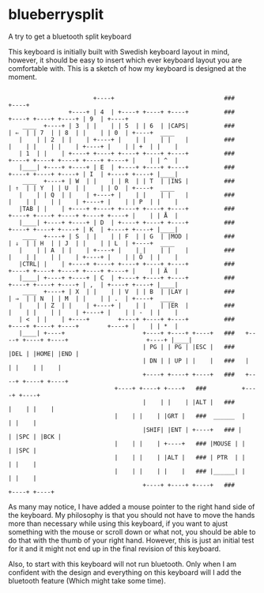 # blueberrysplit
A try to get a bluetooth split keyboard

This keyboard is initially built with Swedish keyboard layout in mind,
however, it should be easy to insert which ever keyboard layout you
are comfortable with. This is a sketch of how my keyboard is designed
at the moment.
```

                        +----+                               ###                               +----+
                 +----+ | 4  | +----+ +----+ +----+          ###          +----+ +----+ +----+ | 9  | +----+
    ____  +----+ | 3  | |    | | 5  | | 6  | |CAPS|          ###          | ⇐  | | 7  | | 8  | |    | | 0  | +----+  ____
   |    | | 2  | |    | +----+ |    | |    | |    |          ###          |    | |    | |    | +----+ |    | | +  | |    |
   | 1  | |    | +----+ +----+ +----+ +----+ +----+          ###          +----+ +----+ +----+ +----+ +----+ |    | | ^  |
   |____| +----+ +----+ | E  | +----+ +----+ +----+          ###          +----+ +----+ +----+ | I  | +----+ +----+ |____|
    ____  +----+ | W  | |    | | R  | | T  | |INS |          ###          | ⇑  | | Y  | | U  | |    | | O  | +----+  ____ 
   |    | | Q  | |    | +----+ |    | |    | |    |          ###          |    | |    | |    | +----+ |    | | P  | |    |
   |TAB | |    | +----+ +----+ +----+ +----+ +----+          ###          +----+ +----+ +----+ +----+ +----+ |    | | Å  |
   |____| +----+ +----+ | D  | +----+ +----+ +----+          ###          +----+ +----+ +----+ | K  | +----+ +----+ |____|
    ____  +----+ | S  | |    | | F  | | G  | |MOD |          ###          | ⇓  | | H  | | J  | |    | | L  | +----+  ____ 
   |    | | A  | |    | +----+ |    | |    | |    |          ###          |    | |    | |    | +----+ |    | | Ö  | |    |
   |CTRL| |    | +----+ +----+ +----+ +----+ +----+          ###          +----+ +----+ +----+ +----+ +----+ |    | | Ä  | 
   |____| +----+ +----+ | C  | +----+ +----+ +----+          ###          +----+ +----+ +----+ | ,  | +----+ +----+ |____|
    ____  +----+ | X  | |    | | V  | | B  | |LAY |          ###          | ⇒  | | N  | | M  | |    | | .  | +----+  ____ 
   |    | | Z  | |    | +----+ |    | |    | |ER  |          ###          |    | |    | |    | +----+ |    | | -  | |    |
   | <  | |    | +----+        +----+ +----+ +----+          ###          +----+ +----+ +----+        +----+ |    | | *  |
   |____| +----+                      +----+ +----+ +----+   ###   +----+ +----+ +----+                      +----+ |____|
                                      | PG | | PG | |ESC |   ###   |DEL | |HOME| |END |
                                      | DN | | UP | |    |   ###   |    | |    | |    |
                                      +----+ +----+ +----+   ###   +----+ +----+ +----+
		                      +----+ +----+ +----+   ###          +----+ +----+
                                      |    | |    | |ALT |   ###          |    | |    |
		                      |    | |    | |GRT |   ###  ______  |    | |    |
                                      |SHIF| |ENT | +----+   ### |      | |SPC | |BCK |
		                      |    | |    | +----+   ### |MOUSE | |    | |SPC |
		                      |    | |    | |ALT |   ### | PTR  | |    | |    |
		                      |    | |    | |    |   ### |______| |    | |    |
                                      +----+ +----+ +----+   ###          +----+ +----+
```

As many may notice, I have added a mouse pointer to the right hand
side of the keyboard. My philosophy is that you should not have to
move the hands more than necessary while using this keyboard, if you
want to ajust something with the mouse or scroll down or what not, you
should be able to do that with the thumb of your right hand. However,
this is just an initial test for it and it might not end up in the
final revision of this keyboard.

Also, to start with this keyboard will not run bluetooth. Only when I
am confident with the design and everything on this keyboard will I
add the bluetooth feature (Which might take some time).